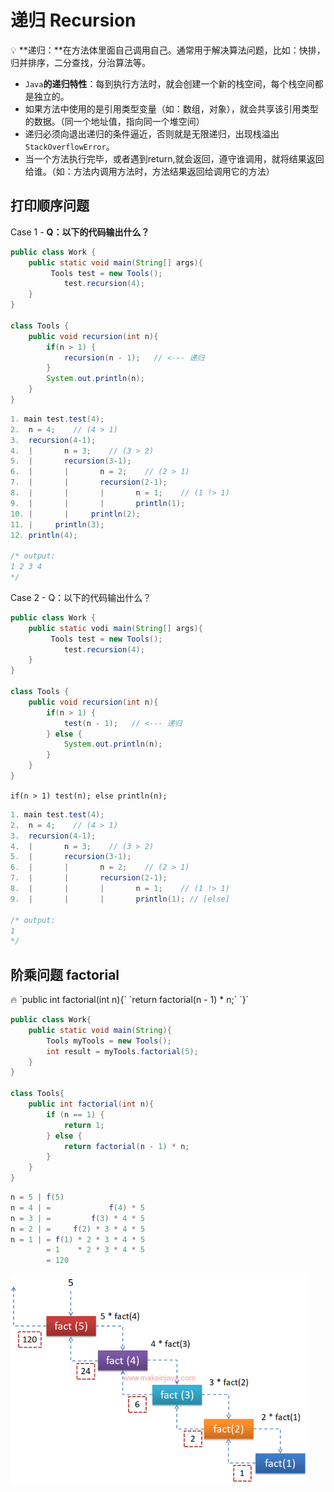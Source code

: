 # 递归 Recursion

<aside>
💡 **递归：**在方法体里面自己调用自己。通常用于解决算法问题，比如：快排，归并排序，二分查找，分治算法等。

</aside>

- `Java`**的递归特性**：每到执行方法时，就会创建一个新的栈空间，每个栈空间都是独立的。
- 如果方法中使用的是引用类型变量（如：数组，对象），就会共享该引用类型的数据。（同一个地址值，指向同一个堆空间）
- 递归必须向退出递归的条件逼近，否则就是无限递归，出现栈溢出`StackOverflowError`。
- 当一个方法执行完毕，或者遇到return,就会返回，遵守谁调用，就将结果返回给谁。（如：方法内调用方法时，方法结果返回给调用它的方法）

## 打印顺序问题

Case 1 - **Q：以下的代码输出什么？**

```java
public class Work {
	public static void main(String[] args){
		 Tools test = new Tools();
			test.recursion(4);
	}
}

class Tools {
	public void recursion(int n){
		if(n > 1) {
			recursion(n - 1);   // <--- 递归
		}
		System.out.println(n);
	}
}
```

```java
1. main test.test(4);
2. 	n = 4;    // (4 > 1)
3. 	recursion(4-1);
4. 	|		n = 3;    // (3 > 2)
5.	|		recursion(3-1);
6.	|		|		n = 2;    // (2 > 1)
7.	|		|		recursion(2-1);
8.	|		|		|		n = 1;    // (1 !> 1)
9.	|		|		|		println(1);
10.	|		|	  println(2);
11.	|	  println(3);
12. println(4);

/* output: 
1 2 3 4
*/
```



Case 2 - Q：以下的代码输出什么？

```java
public class Work {
	public static vodi main(String[] args){
		 Tools test = new Tools();
			test.recursion(4);
	}
}

class Tools {
	public void recursion(int n){
		if(n > 1) {
			test(n - 1);   // <--- 递归
		} else {
			System.out.println(n);
		}
	}
}
```

`if(n > 1) test(n); else println(n);`

```java
1. main test.test(4);
2. 	n = 4;    // (4 > 1)
3. 	recursion(4-1);
4. 	|		n = 3;    // (3 > 2)
5.	|		recursion(3-1);
6.	|		|		n = 2;    // (2 > 1)
7.	|		|		recursion(2-1);
8.	|		|		|		n = 1;    // (1 !> 1)
9.	|		|		|		println(1); // [else]

/* output: 
1
*/
```



## 阶乘问题 factorial

<aside>
🔥 `public int factorial(int n){`
     `return factorial(n - 1) * n;`
`}`
</aside>

```java
public class Work{
	public static void main(String){
		Tools myTools = new Tools();
		int result = myTools.factorial(5);
	}
}

class Tools{
	public int factorial(int n){
		if (n == 1) {
			return 1;
		} else {
			return factorial(n - 1) * n;
		}
	}
}
```

```java
n = 5 | f(5)
n = 4 | =             f(4) * 5
n = 3 | =         f(3) * 4 * 5
n = 2 | =     f(2) * 3 * 4 * 5
n = 1 | = f(1) * 2 * 3 * 4 * 5
        = 1    * 2 * 3 * 4 * 5
        = 120
```

![Untitled](%E9%80%92%E5%BD%92%20Recursion%20cc61d3dcd5cb4870b5875de21525e18c/Untitled.png)
